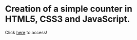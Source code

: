 # Creation of a simple counter in HTML5, CSS3 and JavaScript.



Click [here](https://jonascaetano.github.io/counter/) to access!